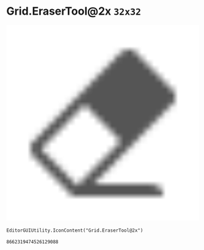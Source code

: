 # Grid.EraserTool@2x `32x32`
<img src="/img/Grid.EraserTool@2x.png" width=512 height=512>

``` CSharp
EditorGUIUtility.IconContent("Grid.EraserTool@2x")
```
```
8662319474526129088
```
